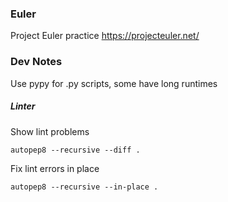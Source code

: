 ### Euler
Project Euler practice https://projecteuler.net/

### Dev Notes
Use pypy for .py scripts, some have long runtimes

##### Linter

Show lint problems

    autopep8 --recursive --diff .

Fix lint errors in place
  
    autopep8 --recursive --in-place .
